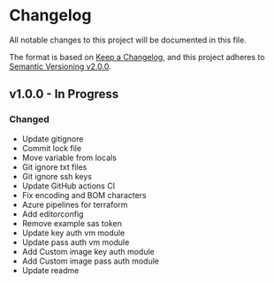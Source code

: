 # Changelog

All notable changes to this project will be documented in this file.

The format is based on [Keep a Changelog](https://keepachangelog.com/en/1.0.0/),
and this project adheres to [Semantic Versioning v2.0.0](https://semver.org/spec/v2.0.0.html).

## v1.0.0 - In Progress

### Changed

- Update gitignore
- Commit lock file
- Move variable from locals
- Git ignore txt files
- Git ignore ssh keys
- Update GitHub actions CI
- Fix encoding and BOM characters
- Azure pipelines for terraform
- Add editorconfig
- Remove example sas token
- Update key auth vm module
- Update pass auth vm module
- Add Custom image key auth module
- Add Custom image pass auth module
- Update readme
